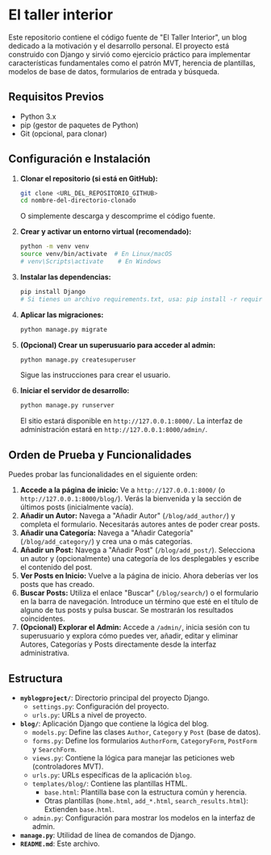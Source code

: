 # El taller interior

Este repositorio contiene el código fuente de "El Taller Interior", un blog dedicado a la motivación y el desarrollo personal. El proyecto está construido con Django y sirvió como ejercicio práctico para implementar características fundamentales como el patrón MVT, herencia de plantillas, modelos de base de datos, formularios de entrada y búsqueda.

## Requisitos Previos

* Python 3.x
* pip (gestor de paquetes de Python)
* Git (opcional, para clonar)

## Configuración e Instalación

1.  **Clonar el repositorio (si está en GitHub):**
    ```bash
    git clone <URL_DEL_REPOSITORIO_GITHUB>
    cd nombre-del-directorio-clonado
    ```
    O simplemente descarga y descomprime el código fuente.

2.  **Crear y activar un entorno virtual (recomendado):**
    ```bash
    python -m venv venv
    source venv/bin/activate  # En Linux/macOS
    # venv\Scripts\activate    # En Windows
    ```

3.  **Instalar las dependencias:**
    ```bash
    pip install Django
    # Si tienes un archivo requirements.txt, usa: pip install -r requirements.txt
    ```

4.  **Aplicar las migraciones:**
    ```bash
    python manage.py migrate
    ```

5.  **(Opcional) Crear un superusuario para acceder al admin:**
    ```bash
    python manage.py createsuperuser
    ```
    Sigue las instrucciones para crear el usuario.

6.  **Iniciar el servidor de desarrollo:**
    ```bash
    python manage.py runserver
    ```

    El sitio estará disponible en `http://127.0.0.1:8000/`. La interfaz de administración estará en `http://127.0.0.1:8000/admin/`.

## Orden de Prueba y Funcionalidades

Puedes probar las funcionalidades en el siguiente orden:

1.  **Accede a la página de inicio:** Ve a `http://127.0.0.1:8000/` (o `http://127.0.0.1:8000/blog/`). Verás la bienvenida y la sección de últimos posts (inicialmente vacía).
2.  **Añadir un Autor:** Navega a "Añadir Autor" (`/blog/add_author/`) y completa el formulario. Necesitarás autores antes de poder crear posts.
3.  **Añadir una Categoría:** Navega a "Añadir Categoría" (`/blog/add_category/`) y crea una o más categorías.
4.  **Añadir un Post:** Navega a "Añadir Post" (`/blog/add_post/`). Selecciona un autor y (opcionalmente) una categoría de los desplegables y escribe el contenido del post.
5.  **Ver Posts en Inicio:** Vuelve a la página de inicio. Ahora deberías ver los posts que has creado.
6.  **Buscar Posts:** Utiliza el enlace "Buscar" (`/blog/search/`) o el formulario en la barra de navegación. Introduce un término que esté en el título de alguno de tus posts y pulsa buscar. Se mostrarán los resultados coincidentes.
7.  **(Opcional) Explorar el Admin:** Accede a `/admin/`, inicia sesión con tu superusuario y explora cómo puedes ver, añadir, editar y eliminar Autores, Categorías y Posts directamente desde la interfaz administrativa.

## Estructura

* **`myblogproject/`**: Directorio principal del proyecto Django.
    * `settings.py`: Configuración del proyecto.
    * `urls.py`: URLs a nivel de proyecto.
* **`blog/`**: Aplicación Django que contiene la lógica del blog.
    * `models.py`: Define las clases `Author`, `Category` y `Post` (base de datos).
    * `forms.py`: Define los formularios `AuthorForm`, `CategoryForm`, `PostForm` y `SearchForm`.
    * `views.py`: Contiene la lógica para manejar las peticiones web (controladores MVT).
    * `urls.py`: URLs específicas de la aplicación `blog`.
    * `templates/blog/`: Contiene las plantillas HTML.
        * `base.html`: Plantilla base con la estructura común y herencia.
        * Otras plantillas (`home.html`, `add_*.html`, `search_results.html`): Extienden `base.html`.
    * `admin.py`: Configuración para mostrar los modelos en la interfaz de admin.
* **`manage.py`**: Utilidad de línea de comandos de Django.
* **`README.md`**: Este archivo.
